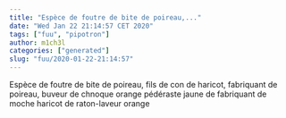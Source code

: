 ```yaml
---
title: "Espèce de foutre de bite de poireau,..."
date: "Wed Jan 22 21:14:57 CET 2020"
tags: ["fuu", "pipotron"]
author: m1ch3l
categories: ["generated"]
slug: "fuu/2020-01-22-21:14:57"
---
```


Espèce de foutre de bite de poireau, fils de con de haricot, fabriquant de poireau, buveur de chnoque orange pédéraste jaune de fabriquant de moche haricot de raton-laveur orange
